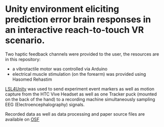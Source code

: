 # Unity environment eliciting prediction error brain responses in an interactive reach-to-touch VR scenario.

Two haptic feedback channels were provided to the user, the resources are in this repository:
- a vibrotactile motor was controlled via Arduino
- electrical muscle stimulation (on the forearm) was provided using Hasomed Rehastim

[LSL4Unity](https://github.com/labstreaminglayer/LSL4Unity) was used to send experiment event markers as well as motion capture from the HTC Vive Headset as well as one Tracker puck (mounted on the back of the hand) to a recording machine simultaneously sampling EEG (Electroencephalography) signals.

Recorded data as well as data processing and paper source files are available on [OSF](https://osf.io/x7hnm/)
